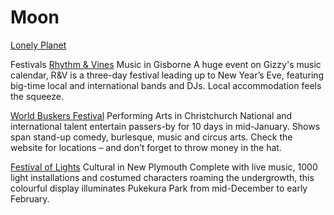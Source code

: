 # Moon
[Lonely Planet](lonelyplanet.com/new-zealand/)

Festivals
[Rhythm & Vines](https://www.lonelyplanet.com/new-zealand/gisborne/events/rhythm-vines/a/poi-fes/1199010/362644)
Music in Gisborne
A huge event on Gizzy's music calendar, R&V is a three-day festival leading up to New Year’s Eve, featuring big-time local and international bands and DJs. Local accommodation feels the squeeze.

[World Buskers Festival](https://www.lonelyplanet.com/new-zealand/christchurch/events/world-buskers-festival/a/poi-fes/1171713/362644)
Performing Arts in Christchurch
National and international talent entertain passers-by for 10 days in mid-January. Shows span stand-up comedy, burlesque, music and circus arts. Check the website for locations – and don’t forget to throw money in the hat.

[Festival of Lights](https://www.lonelyplanet.com/new-zealand/new-plymouth/events/festival-of-lights/a/poi-fes/1161409/362644)
Cultural in New Plymouth
Complete with live music, 1000 light installations and costumed characters roaming the undergrowth, this colourful display illuminates Pukekura Park from mid-December to early February.